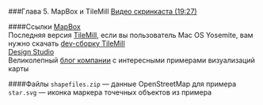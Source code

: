 ###Глава 5. MapBox и TileMill
[Видео скринкаста (19:27)](https://vimeo.com/minikarma/geotalk-chapter5)

####Ссылки
[MapBox](http://mapbox.com)  
Последняя версия [TileMill](https://www.mapbox.com/tilemill/), если вы пользователь Mac OS Yosemite, вам нужно скачать [dev-сборку TileMill](https://github.com/mapbox/tilemill/issues/2439)  
[Design Studio](https://www.mapbox.com/mapbox-studio/#darwin)  
Великолепный [блог компании](https://www.mapbox.com/blog/) c интересными примерами визуализаций карты  
	
####Файлы
`shapefiles.zip` — данные OpenStreetMap для примера  
`star.svg` — иконка маркера точечных объектов из примера
